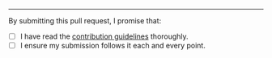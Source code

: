 
---- 

By submitting this pull request, I promise that:

- [ ] I have read the [contribution guidelines](https://github.com/mischah/awesome-open-source-supporting/blob/master/.github/contributing.md) thoroughly.
- [ ] I ensure my submission follows it each and every point. 
